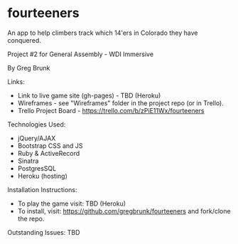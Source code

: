 # fourteeners
An app to help climbers track which 14'ers in Colorado they have conquered.

Project #2 for General Assembly - WDI Immersive

By Greg Brunk

Links:
- Link to live game site (gh-pages) - TBD (Heroku)
- Wireframes - see "Wireframes" folder in the project repo (or in Trello).
- Trello Project Board - https://trello.com/b/zPiE11Wx/fourteeners

Technologies Used:
- jQuery/AJAX
- Bootstrap CSS and JS
- Ruby & ActiveRecord
- Sinatra
- PostgresSQL
- Heroku (hosting)

Installation Instructions:
- To play the game visit: TBD (Heroku)
- To install, visit: https://github.com/gregbrunk/fourteeners and fork/clone the repo.

Outstanding Issues:
TBD
